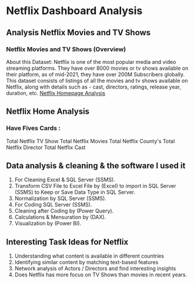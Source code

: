 # Netflix Dashboard Analysis 
## Analysis Netflix Movies and TV Shows 
### Netflix Movies and TV Shows (Overview)
About this Dataset: Netflix is one of the most popular media and video streaming platforms. They have over 8000 movies or tv shows available on their platform, as of mid-2021, they have over 200M Subscribers globally. This dataset consists of listings of all the movies and tv shows available on Netflix, along with details such as - cast, directors, ratings, release year, duration, etc.
<a href=""> Netflix Homepage Analysis <a>
## Netflix Home Analysis
###  Have Fives  Cards :
  Total Netflix  TV Show 
  Total Netflix Movies 
  Total Netflix County's
  Total Netflix Director 
  Total Netflix  Cast




 ## Data analysis & cleaning & the software I used it
  1.	For Cleaning Excel & SQL Server (SSMS).
  2.	Transform CSV File to Excel File by (Excel) to import in SQL Server (SSMS) to Keep or Save Data Type in SQL Server.
  3.	Normalization by SQL Server (SSMS).
  4.	For Coding SQL Server (SSMS).
  5.	Cleaning after Coding by (Power Query).
  6.	Calculations & Mensuration by (DAX).
  7.	Visualization by (Power BI).

## Interesting Task Ideas for Netflix 
1.	Understanding what content is available in different countries
2.	Identifying similar content by matching text-based features
3.	Network analysis of Actors / Directors and find interesting insights
4.	Does Netflix has more focus on TV Shows than movies in recent years.


